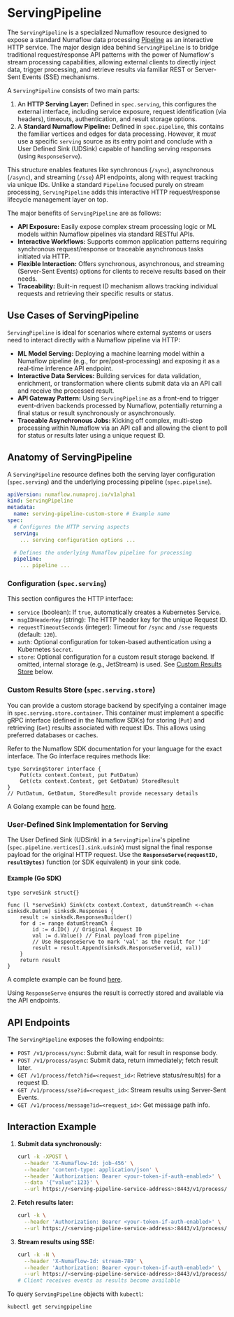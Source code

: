 # ServingPipeline

The `ServingPipeline` is a specialized Numaflow resource designed to expose a standard Numaflow data processing 
[Pipeline](./pipeline.md) as an interactive HTTP service. The major design idea behind `ServingPipeline` is to bridge traditional 
request/response API patterns with the power of Numaflow's stream processing capabilities, allowing external clients to 
directly inject data, trigger processing, and retrieve results via familiar REST or Server-Sent Events (SSE) mechanisms.

A `ServingPipeline` consists of two main parts:

1.  An **HTTP Serving Layer:** Defined in `spec.serving`, this configures the external interface, including service 
exposure, request identification (via headers), timeouts, authentication, and result storage options.
2.  A **Standard Numaflow Pipeline:** Defined in `spec.pipeline`, this contains the familiar vertices and edges for data
processing. However, it *must* use a specific `serving` source as its entry point and conclude with a User Defined 
Sink (UDSink) capable of handling serving responses (using `ResponseServe`).

This structure enables features like synchronous (`/sync`), asynchronous (`/async`), and streaming (`/sse`) API endpoints,
along with request tracking via unique IDs. Unlike a standard `Pipeline` focused purely on stream processing, `ServingPipeline`
adds this interactive HTTP request/response lifecycle management layer on top.

The major benefits of `ServingPipeline` are as follows:

  * **API Exposure:** Easily expose complex stream processing logic or ML models within Numaflow pipelines via standard 
RESTful APIs.
  * **Interactive Workflows:** Supports common application patterns requiring synchronous request/response or traceable
asynchronous tasks initiated via HTTP.
  * **Flexible Interaction:** Offers synchronous, asynchronous, and streaming (Server-Sent Events) options for clients
to receive results based on their needs.
  * **Traceability:** Built-in request ID mechanism allows tracking individual requests and retrieving their specific
results or status.

## Use Cases of ServingPipeline

`ServingPipeline` is ideal for scenarios where external systems or users need to interact directly with a Numaflow pipeline via HTTP:

  * **ML Model Serving:** Deploying a machine learning model within a Numaflow pipeline (e.g., for pre/post-processing) 
and exposing it as a real-time inference API endpoint.
  * **Interactive Data Services:** Building services for data validation, enrichment, or transformation where clients 
submit data via an API call and receive the processed result.
  * **API Gateway Pattern:** Using `ServingPipeline` as a front-end to trigger event-driven backends processed by Numaflow,
potentially returning a final status or result synchronously or asynchronously.
  * **Traceable Asynchronous Jobs:** Kicking off complex, multi-step processing within Numaflow via an API call and 
allowing the client to poll for status or results later using a unique request ID.

## Anatomy of ServingPipeline

A `ServingPipeline` resource defines both the serving layer configuration (`spec.serving`) and the underlying processing
pipeline (`spec.pipeline`).

```yaml
apiVersion: numaflow.numaproj.io/v1alpha1
kind: ServingPipeline
metadata:
  name: serving-pipeline-custom-store # Example name
spec:
  # Configures the HTTP serving aspects
  serving:
    ... serving configuration options ...

  # Defines the underlying Numaflow pipeline for processing
  pipeline:
    ... pipeline ...
```

### Configuration (`spec.serving`)

This section configures the HTTP interface:

  * `service` (boolean): If `true`, automatically creates a Kubernetes Service.
  * `msgIDHeaderKey` (string): The HTTP header key for the unique Request ID.
  * `requestTimeoutSeconds` (integer): Timeout for `/sync` and `/sse` requests (default: `120`).
  * `auth`: Optional configuration for token-based authentication using a Kubernetes `Secret`.
  * `store`: Optional configuration for a custom result storage backend. If omitted, internal storage (e.g., JetStream) is 
used. See [Custom Results Store](#custom-results-store-specservingstore) below.

### Custom Results Store (`spec.serving.store`)

You can provide a custom storage backend by specifying a container image in `spec.serving.store.container`. This 
container must implement a specific gRPC interface (defined in the Numaflow SDKs) for storing (`Put`) and retrieving
(`Get`) results associated with request IDs. This allows using preferred databases or caches.

Refer to the Numaflow SDK documentation for your language for the exact interface. The Go interface requires methods like:

```golang
type ServingStorer interface {
	Put(ctx context.Context, put PutDatum)
	Get(ctx context.Context, get GetDatum) StoredResult
}
// PutDatum, GetDatum, StoredResult provide necessary details
```

A Golang example can be found [here](https://github.com/numaproj/numaflow-go/tree/main/pkg/servingstore).

### User-Defined Sink Implementation for Serving

The User Defined Sink (UDSink) in a `ServingPipeline`'s pipeline (`spec.pipeline.vertices[].sink.udsink`) must signal the
final response payload for the original HTTP request. Use the **`ResponseServe(requestID, resultBytes)`** function (or 
SDK equivalent) in your sink code.

#### Example (Go SDK)

```golang
type serveSink struct{}

func (l *serveSink) Sink(ctx context.Context, datumStreamCh <-chan sinksdk.Datum) sinksdk.Responses {
	result := sinksdk.ResponsesBuilder()
	for d := range datumStreamCh {
		id := d.ID() // Original Request ID
		val := d.Value() // Final payload from pipeline
		// Use ResponseServe to mark 'val' as the result for 'id'
		result = result.Append(sinksdk.ResponseServe(id, val))
	}
	return result
}
```
A complete example can be found [here](https://github.com/numaproj/numaflow-go/tree/main/pkg/sinker/examples/serve).

Using `ResponseServe` ensures the result is correctly stored and available via the API endpoints.

## API Endpoints

The `ServingPipeline` exposes the following endpoints:

  * `POST /v1/process/sync`: Submit data, wait for result in response body.
  * `POST /v1/process/async`: Submit data, return immediately; fetch result later.
  * `GET /v1/process/fetch?id=<request_id>`: Retrieve status/result(s) for a request ID.
  * `GET /v1/process/sse?id=<request_id>`: Stream results using Server-Sent Events.
  * `GET /v1/process/message?id=<request_id>`: Get message path info.

## Interaction Example

1.  **Submit data synchronously:**

    ```sh
    curl -k -XPOST \
      --header 'X-Numaflow-Id: job-456' \
      --header 'content-type: application/json' \
      --header 'Authorization: Bearer <your-token-if-auth-enabled>' \
      --data '{"value":123}' \
      --url https://<serving-pipeline-service-address>:8443/v1/process/sync
    ```

2.  **Fetch results later:**

    ```sh
    curl -k \
      --header 'Authorization: Bearer <your-token-if-auth-enabled>' \
      --url https://<serving-pipeline-service-address>:8443/v1/process/fetch?id=job-456
    ```

3.  **Stream results using SSE:**

    ```sh
    curl -k -N \
      --header 'X-Numaflow-Id: stream-789' \
      --header 'Authorization: Bearer <your-token-if-auth-enabled>' \
      --url https://<serving-pipeline-service-address>:8443/v1/process/sse?id=stream-789
    # Client receives events as results become available
    ```

To query `ServingPipeline` objects with `kubectl`:

```sh
kubectl get servingpipeline
```